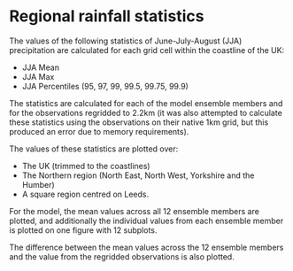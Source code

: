# Regional rainfall statistics

The values of the following statistics of June-July-August (JJA) precipitation are calculated for each grid cell within the coastline of the UK:
* JJA Mean
* JJA Max
* JJA Percentiles (95, 97, 99, 99.5, 99.75, 99.9)

The statistics are calculated for each of the model ensemble members and for the observations regridded to 2.2km (it was also attempted to calculate these statistics using the observations on their native 1km grid, but this produced an error due to memory requirements).

The values of these statistics are plotted over:
* The UK (trimmed to the coastlines)
* The Northern region (North East, North West, Yorkshire and the Humber)
* A square region centred on Leeds.  

For the model, the mean values across all 12 ensemble members are plotted, and additionally the individual values from each ensemble member is plotted on one figure with 12 subplots. 

The difference between the mean values across the 12 ensemble members and the value from the regridded observations is also plotted.
